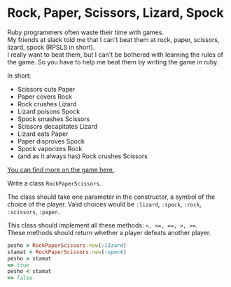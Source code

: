 # Rock, Paper, Scissors, Lizard, Spock

Ruby programmers often waste their time with games.  
My friends at slack told me that I can't beat them at rock, paper, scissors, lizard, spock (RPSLS in short).  
I really want to beat them, but I can't be bothered with learning the rules of the game.
So you have to help me beat them by writing the game in ruby.  

In short:

  * Scissors cuts Paper
  * Paper covers Rock
  * Rock crushes Lizard
  * Lizard poisons Spock
  * Spock smashes Scissors
  * Scissors decapitates Lizard
  * Lizard eats Paper
  * Paper disproves Spock
  * Spock vaporizes Rock
  * (and as it always has) Rock crushes Scissors

[You can find more on the game here.](http://bigbangtheory.wikia.com/wiki/Rock_Paper_Scissors_Lizard_Spock)

Write a class `RockPaperScissors`.  

The class should take one parameter in the constructor, a symbol of the choice of the player.
Valid choices would be `:lizard`, `:spock`, `:rock`, `:scissors`, `:paper`.

This class should implement all these methods: `<, <=, ==, >, >=`.  
These methods should return whether a player defeats another player.


```ruby
pesho = RockPaperScissors.new(:lizard)
stamat = RockPaperScissors.new(:spock)
pesho > stamat
=> true
pesho < stamat
=> false
```

